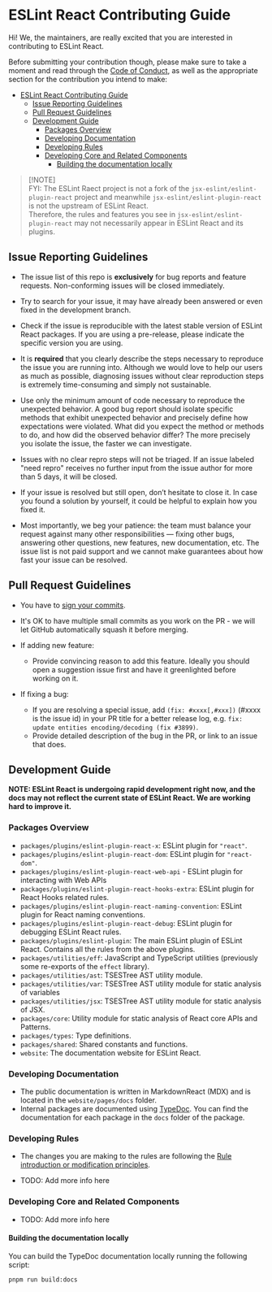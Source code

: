 # ESLint React Contributing Guide

Hi! We, the maintainers, are really excited that you are interested in contributing to ESLint React.

Before submitting your contribution though, please make sure to take a moment and read through the [Code of Conduct](CODE_OF_CONDUCT.md), as well as the appropriate section for the contribution you intend to make:

- [ESLint React Contributing Guide](#eslint-react-contributing-guide)
  - [Issue Reporting Guidelines](#issue-reporting-guidelines)
  - [Pull Request Guidelines](#pull-request-guidelines)
  - [Development Guide](#development-guide)
    - [Packages Overview](#packages-overview)
    - [Developing Documentation](#developing-documentation)
    - [Developing Rules](#developing-rules)
    - [Developing Core and Related Components](#developing-core-and-related-components)
      - [Building the documentation locally](#building-the-documentation-locally)

> [!NOTE]\
> FYI: The ESLint Raect project is not a fork of the `jsx-eslint/eslint-plugin-react` project and meanwhile `jsx-eslint/eslint-plugin-react` is not the upstream of ESLint React.\
> Therefore, the rules and features you see in `jsx-eslint/eslint-plugin-react` may not necessarily appear in ESLint React and its plugins.

## Issue Reporting Guidelines

- The issue list of this repo is **exclusively** for bug reports and feature requests. Non-conforming issues will be closed immediately.

- Try to search for your issue, it may have already been answered or even fixed in the development branch.

- Check if the issue is reproducible with the latest stable version of ESLint React packages. If you are using a pre-release, please indicate the specific version you are using.

- It is **required** that you clearly describe the steps necessary to reproduce the issue you are running into. Although we would love to help our users as much as possible, diagnosing issues without clear reproduction steps is extremely time-consuming and simply not sustainable.

- Use only the minimum amount of code necessary to reproduce the unexpected behavior. A good bug report should isolate specific methods that exhibit unexpected behavior and precisely define how expectations were violated. What did you expect the method or methods to do, and how did the observed behavior differ? The more precisely you isolate the issue, the faster we can investigate.

- Issues with no clear repro steps will not be triaged. If an issue labeled "need repro" receives no further input from the issue author for more than 5 days, it will be closed.

- If your issue is resolved but still open, don’t hesitate to close it. In case you found a solution by yourself, it could be helpful to explain how you fixed it.

- Most importantly, we beg your patience: the team must balance your request against many other responsibilities — fixing other bugs, answering other questions, new features, new documentation, etc. The issue list is not paid support and we cannot make guarantees about how fast your issue can be resolved.

## Pull Request Guidelines

- You have to [sign your commits](https://docs.github.com/en/authentication/managing-commit-signature-verification/signing-commits).

- It's OK to have multiple small commits as you work on the PR - we will let GitHub automatically squash it before merging.

- If adding new feature:

  - Provide convincing reason to add this feature. Ideally you should open a suggestion issue first and have it greenlighted before working on it.

- If fixing a bug:
  - If you are resolving a special issue, add `(fix: #xxxx[,#xxx])` (#xxxx is the issue id) in your PR title for a better release log, e.g. `fix: update entities encoding/decoding (fix #3899)`.
  - Provide detailed description of the bug in the PR, or link to an issue that does.

## Development Guide

**NOTE: ESLint React is undergoing rapid development right now, and the docs may not reflect the current state of ESLint React. We are working hard to improve it.**

### Packages Overview

- `packages/plugins/eslint-plugin-react-x`: ESLint plugin for `"react"`.
- `packages/plugins/eslint-plugin-react-dom`: ESLint plugin for `"react-dom"`.
- `packages/plugins/eslint-plugin-react-web-api` - ESLint plugin for interacting with Web APIs
- `packages/plugins/eslint-plugin-react-hooks-extra`: ESLint plugin for React Hooks related rules.
- `packages/plugins/eslint-plugin-react-naming-convention`: ESLint plugin for React naming conventions.
- `packages/plugins/eslint-plugin-react-debug`: ESLint plugin for debugging ESLint React rules.
- `packages/plugins/eslint-plugin`: The main ESLint plugin of ESLint React. Contains all the rules from the above plugins.
- `packages/utilities/eff`: JavaScript and TypeScript utilities (previously some re-exports of the `effect` library).
- `packages/utilities/ast`: TSESTree AST utility module.
- `packages/utilities/var`: TSESTree AST utility module for static analysis of variables
- `packages/utilities/jsx`: TSESTree AST utility module for static analysis of JSX.
- `packages/core`: Utility module for static analysis of React core APIs and Patterns.
- `packages/types`: Type definitions.
- `packages/shared`: Shared constants and functions.
- `website`: The documentation website for ESLint React.

### Developing Documentation

- The public documentation is written in MarkdownReact (MDX) and is located in the `website/pages/docs` folder.
- Internal packages are documented using [TypeDoc](https://typedoc.org). You can find the documentation for each package in the `docs` folder of the package.

### Developing Rules

- The changes you are making to the rules are following the [Rule introduction or modification principles](../README.md#Philosophy#Rule-introduction-or-modification-principles).

- TODO: Add more info here

### Developing Core and Related Components

- TODO: Add more info here

#### Building the documentation locally

You can build the TypeDoc documentation locally running the following script:

```bash
pnpm run build:docs
```
